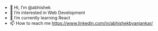 - 👋 Hi, I’m @abhishek
- 👀 I’m interested in Web Development
- 🌱 I’m currently learning React
- 📫 How to reach me https://www.linkedin.com/in/abhishekbyanjankar/


